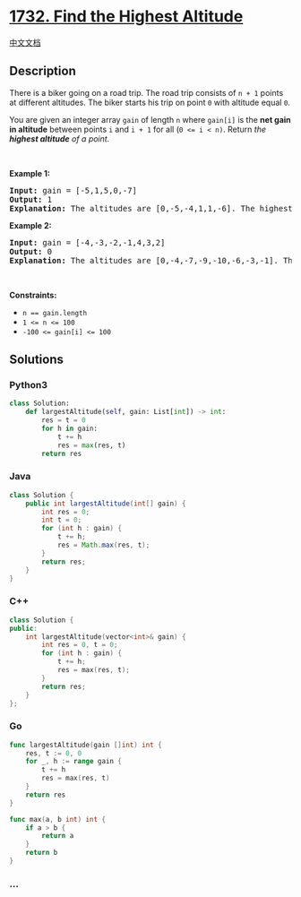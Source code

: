 # [1732. Find the Highest Altitude](https://leetcode.com/problems/find-the-highest-altitude)

[中文文档](/solution/1700-1799/1732.Find%20the%20Highest%20Altitude/README.md)

## Description

<p>There is a biker going on a road trip. The road trip consists of <code>n + 1</code> points at different altitudes. The biker starts his trip on point <code>0</code> with altitude equal <code>0</code>.</p>

<p>You are given an integer array <code>gain</code> of length <code>n</code> where <code>gain[i]</code> is the <strong>net gain in altitude</strong> between points <code>i</code>​​​​​​ and <code>i + 1</code> for all (<code>0 &lt;= i &lt; n)</code>. Return <em>the <strong>highest altitude</strong> of a point.</em></p>

<p>&nbsp;</p>
<p><strong class="example">Example 1:</strong></p>

<pre>
<strong>Input:</strong> gain = [-5,1,5,0,-7]
<strong>Output:</strong> 1
<strong>Explanation:</strong> The altitudes are [0,-5,-4,1,1,-6]. The highest is 1.
</pre>

<p><strong class="example">Example 2:</strong></p>

<pre>
<strong>Input:</strong> gain = [-4,-3,-2,-1,4,3,2]
<strong>Output:</strong> 0
<strong>Explanation:</strong> The altitudes are [0,-4,-7,-9,-10,-6,-3,-1]. The highest is 0.
</pre>

<p>&nbsp;</p>
<p><strong>Constraints:</strong></p>

<ul>
	<li><code>n == gain.length</code></li>
	<li><code>1 &lt;= n &lt;= 100</code></li>
	<li><code>-100 &lt;= gain[i] &lt;= 100</code></li>
</ul>

## Solutions

<!-- tabs:start -->

### **Python3**

```python
class Solution:
    def largestAltitude(self, gain: List[int]) -> int:
        res = t = 0
        for h in gain:
            t += h
            res = max(res, t)
        return res
```

### **Java**

```java
class Solution {
    public int largestAltitude(int[] gain) {
        int res = 0;
        int t = 0;
        for (int h : gain) {
            t += h;
            res = Math.max(res, t);
        }
        return res;
    }
}
```

### **C++**

```cpp
class Solution {
public:
    int largestAltitude(vector<int>& gain) {
        int res = 0, t = 0;
        for (int h : gain) {
            t += h;
            res = max(res, t);
        }
        return res;
    }
};
```

### **Go**

```go
func largestAltitude(gain []int) int {
	res, t := 0, 0
	for _, h := range gain {
		t += h
		res = max(res, t)
	}
	return res
}

func max(a, b int) int {
	if a > b {
		return a
	}
	return b
}
```

### **...**

```

```

<!-- tabs:end -->
